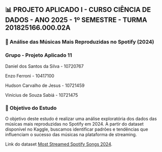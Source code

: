 ## 📊 PROJETO APLICADO I - CURSO CIÊNCIA DE DADOS - ANO 2025 - 1º SEMESTRE - TURMA 201825166.000.02A

### 🎵 Análise das Músicas Mais Reproduzidas no Spotify (2024)

### Grupo - Projeto Aplicado 11

Daniel dos Santos da Silva - 10720767

Enzo Ferroni - 10417100

Hudson Carvalho de Jesus - 10721459

Vinícius de Souza Sabiá - 10721475

### 📌 Objetivo do Estudo

O objetivo deste estudo é realizar uma análise exploratória dos dados das músicas mais reproduzidas no Spotify em 2024. A partir do dataset disponível no Kaggle, buscamos identificar padrões e tendências que influenciam o sucesso das músicas na plataforma de streaming.

Link do dataset [Most Streamed Spotify Songs 2024](https://www.kaggle.com/datasets/nelgiriyewithana/most-streamed-spotify-songs-2024).
